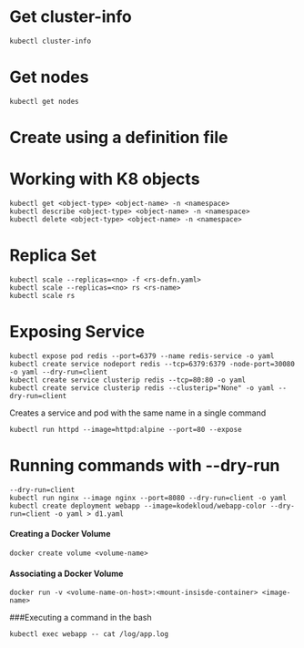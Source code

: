 
# Get cluster-info

```
kubectl cluster-info
```

# Get nodes

```
kubectl get nodes
```

# Create using a definition file


# Working with K8 objects

```
kubectl get <object-type> <object-name> -n <namespace>
kubectl describe <object-type> <object-name> -n <namespace>
kubectl delete <object-type> <object-name> -n <namespace>
```





# Replica Set

```
kubectl scale --replicas=<no> -f <rs-defn.yaml>
kubectl scale --replicas=<no> rs <rs-name>
kubectl scale rs 
```

# Exposing Service

```
kubectl expose pod redis --port=6379 --name redis-service -o yaml
kubectl create service nodeport redis --tcp=6379:6379 -node-port=30080 -o yaml --dry-run=client
kubectl create service clusterip redis --tcp=80:80 -o yaml
kubectl create service clusterip redis --clusterip="None" -o yaml --dry-run=client 
```

Creates a service and pod with the same name in a single command

```
kubectl run httpd --image=httpd:alpine --port=80 --expose
```

# Running commands with --dry-run

```
--dry-run=client
kubectl run nginx --image nginx --port=8080 --dry-run=client -o yaml
kubectl create deployment webapp --image=kodekloud/webapp-color --dry-run=client -o yaml > d1.yaml
```


#### Creating a Docker Volume

```
docker create volume <volume-name>
```

#### Associating a Docker Volume

```
docker run -v <volume-name-on-host>:<mount-insisde-container> <image-name>
```

###Executing a command in the bash

```
kubectl exec webapp -- cat /log/app.log
```